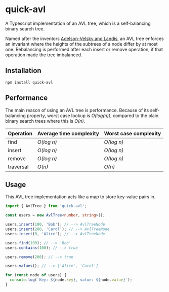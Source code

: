 # quick-avl

A Typescript implementation of an AVL tree, which is a self-balancing binary search tree.

Named after the inventors [Adelson-Velsky and Landis](https://en.wikipedia.org/wiki/AVL_tree), an AVL tree enforces an invariant where the heights of the subtrees of a node differ by at most one. Rebalancing is performed after each insert or remove operation, if that operation made the tree imbalanced.

## Installation

```
npm install quick-avl
```

## Performance

The main reason of using an AVL tree is performance. Because of its self-balancing property, worst case lookup is _O(log(n))_, compared to the plain binary search trees where this is _O(n)_.

| Operation | Average time complexity | Worst case complexity |
| --------- | ----------------------- | --------------------- |
| find      | _O(log n)_              | _O(log n)_            |
| insert    | _O(log n)_              | _O(log n)_            |
| remove    | _O(log n)_              | _O(log n)_            |
| traversal | _O(n)_                  | _O(n)_                |

## Usage

This AVL tree implementation acts like a map to store key-value pairs in.

```typescript
import { AvlTree } from 'quick-avl';

const users = new AvlTree<number, string>();

users.insert(100, 'Bob'); // --> AvlTreeNode
users.insert(200, 'Carol'); // --> AvlTreeNode
users.insert(0, 'Alice'); // --> AvlTreeNode

users.find(100); // --> 'Bob'
users.contains(100); // --> true

users.remove(200); // --> true

users.values(); // --> ['Alice', 'Carol']

for (const node of users) {
  console.log(`Key: ${node.key}, value: ${node.value}`);
}
```
